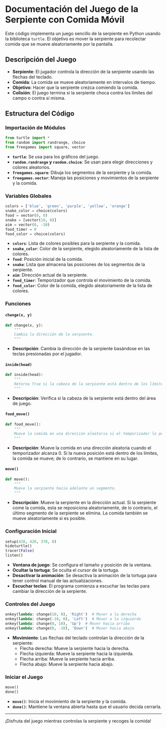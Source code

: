 # Documentación del Juego de la Serpiente con Comida Móvil

Este código implementa un juego sencillo de la serpiente en Python usando la biblioteca `turtle`. El objetivo es mover la serpiente para recolectar comida que se mueve aleatoriamente por la pantalla.

## Descripción del Juego

- **Serpiente**: El jugador controla la dirección de la serpiente usando las flechas del teclado.
- **Comida**: La comida se mueve aleatoriamente en intervalos de tiempo.
- **Objetivo**: Hacer que la serpiente crezca comiendo la comida.
- **Colisión**: El juego termina si la serpiente choca contra los límites del campo o contra sí misma.

## Estructura del Código

### Importación de Módulos

```python
from turtle import *
from random import randrange, choice
from freegames import square, vector
```

- **`turtle`**: Se usa para los gráficos del juego.
- **`random.randrange` y `random.choice`**: Se usan para elegir direcciones y colores aleatorios.
- **`freegames.square`**: Dibuja los segmentos de la serpiente y la comida.
- **`freegames.vector`**: Maneja las posiciones y movimientos de la serpiente y la comida.

### Variables Globales

```python
colors = ['blue', 'green', 'purple', 'yellow', 'orange']
snake_color = choice(colors)
food = vector(0, 0)
snake = [vector(10, 0)]
aim = vector(0, -10)
food_timer = 0
food_color = choice(colors)
```

- **`colors`**: Lista de colores posibles para la serpiente y la comida.
- **`snake_color`**: Color de la serpiente, elegido aleatoriamente de la lista de colores.
- **`food`**: Posición inicial de la comida.
- **`snake`**: Lista que almacena las posiciones de los segmentos de la serpiente.
- **`aim`**: Dirección actual de la serpiente.
- **`food_timer`**: Temporizador que controla el movimiento de la comida.
- **`food_color`**: Color de la comida, elegido aleatoriamente de la lista de colores.

### Funciones

#### `change(x, y)`

```python
def change(x, y):
    """
    Cambia la dirección de la serpiente.
    """
```

- **Descripción**: Cambia la dirección de la serpiente basándose en las teclas presionadas por el jugador.

#### `inside(head)`

```python
def inside(head):
    """
    Retorna True si la cabeza de la serpiente está dentro de los límites.
    """
```

- **Descripción**: Verifica si la cabeza de la serpiente está dentro del área de juego.

#### `food_move()`

```python
def food_move():
    """
    Mueve la comida en una dirección aleatoria si el temporizador lo permite.
    """
```

- **Descripción**: Mueve la comida en una dirección aleatoria cuando el temporizador alcanza 0. Si la nueva posición está dentro de los límites, la comida se mueve; de lo contrario, se mantiene en su lugar.

#### `move()`

```python
def move():
    """
    Mueve la serpiente hacia adelante un segmento.
    """
```

- **Descripción**: Mueve la serpiente en la dirección actual. Si la serpiente come la comida, esta se reposiciona aleatoriamente, de lo contrario, el último segmento de la serpiente se elimina. La comida también se mueve aleatoriamente si es posible.

### Configuración Inicial

```python
setup(420, 420, 370, 0)
hideturtle()
tracer(False)
listen()
```

- **Ventana de juego**: Se configura el tamaño y posición de la ventana.
- **Ocultar la tortuga**: Se oculta el cursor de la tortuga.
- **Desactivar la animación**: Se desactiva la animación de la tortuga para tener control manual de las actualizaciones.
- **Escuchar teclas**: El programa comienza a escuchar las teclas para cambiar la dirección de la serpiente.

### Controles del Juego

```python
onkey(lambda: change(10, 0), 'Right')  # Mover a la derecha
onkey(lambda: change(-10, 0), 'Left')  # Mover a la izquierda
onkey(lambda: change(0, 10), 'Up')  # Mover hacia arriba
onkey(lambda: change(0, -10), 'Down')  # Mover hacia abajo
```

- **Movimiento**: Las flechas del teclado controlan la dirección de la serpiente:
  - Flecha derecha: Mueve la serpiente hacia la derecha.
  - Flecha izquierda: Mueve la serpiente hacia la izquierda.
  - Flecha arriba: Mueve la serpiente hacia arriba.
  - Flecha abajo: Mueve la serpiente hacia abajo.

### Iniciar el Juego

```python
move()
done()
```

- **`move()`**: Inicia el movimiento de la serpiente y la comida.
- **`done()`**: Mantiene la ventana abierta hasta que el usuario decida cerrarla.

---

¡Disfruta del juego mientras controlas la serpiente y recoges la comida!
